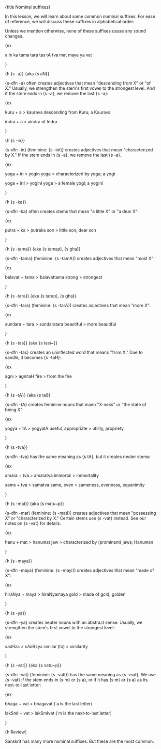 {title Nominal suffixes}

In this lesson, we will learn about some common nominal suffixes. For ease of
reference, we will discuss these suffixes in alphabetical order:

Unless we mention otherwise, none of these suffixes cause any sound changes.

{ex

a in ka tama tara tas tA tva mat maya ya vat

}


{h {s -a}}
{aka {s aN}}

{s-dfn -a} often creates adjectives that mean "descending from X" or "of X."
Usually, we strengthen the stem's first vowel to the strongest level. And if
the stem ends in {s -a}, we remove the last {s -a}:

{ex

kuru + a > kaurava
descending from Kuru; a Kaurava

indra + a > aindra
of Indra

}


{h {s -in}}

{s-dfn -in} (feminine: {s -inI}) creates adjectives that mean "characterized by
X." If the stem ends in {s -a}, we remove the last {s -a}.

{ex

yoga + in > yogin
yoga > characterized by yoga; a yogi

yoga + inI > yoginI
yoga > a female yogi; a yogini

}


{h {s -ka}}

{s-dfn -ka} often creates stems that mean "a little X" or "a dear X":

{ex

putra + ka > putraka
son > little son, dear son 

}


{h {s -tama}}
{aka {s tamap}, {s gha}}

{s-dfn -tama} (feminine: {s -tamA}) creates adjectives that mean "most X":

{ex

balavat + tama > balavattama
strong > strongest

}


{h {s -tara}}
{aka {s tarap}, {s gha}}

{s-dfn -tara} (feminine: {s -tarA}) creates adjectives that mean "more X":

{ex

sundara + tara > sundaratara
beautiful > more beautiful

}


{h {s -tas}}
{aka {s tasi~}}

{s-dfn -tas} creates an uninflected word that means "from X." Due to sandhi, it
becomes {s -taH}:

{ex

agni > agnitaH
fire > from the fire

}


{h {s -tA}}
{aka {s tal}}

{s-dfn -tA} creates feminine nouns that maen "X-ness" or "the state of being X":

{ex

yogya + tA > yogyatA
useful, appropriate > utility, propriety

}


{h {s -tva}}

{s-dfn -tva} has the same meaning as {s tA}, but it creates neuter stems:

{ex

amara + tva > amaratva
immortal > immortality

sama + tva > samatva
same, even > sameness, evenness, equanimity

}


{h {s -mat}}
{aka {s matu~p}}

{s-dfn -mat} (feminine: {s -matI}) creates adjectives that mean "possessing X"
or "characterized by X." Certain stems use {s -vat} instead. See our notes on
{s -vat} for details.

{ex

hanu + mat > hanumat
jaw > characterized by (prominent) jaws; Hanuman

}


{h {s -maya}}

{s-dfn -maya} (feminine: {s -mayI}) creates adjectives that mean "made of X":

{ex

hiraNya + maya > hiraNyamaya
gold > made of gold, golden

}


{h {s -ya}}

{s-dfn -ya} creates neuter nouns with an abstract sense. Usually, we strengthen
the stem's first vowel to the strongest level:

{ex

sadRza > sAdRzya
similar (to) > similarity

}


{h {s -vat}}
{aka {s vatu~p}}

{s-dfn -vat} (feminine: {s -vatI}) has the same meaning as {s -mat}. We use {s
-vat} if the stem ends in {s m} or {s a}, or if it has {s m} or {s a} as its
next-to-last letter:

{ex

bhaga + vat > bhagavat
(`a is the last letter)

lakSmI + vat > lakSmIvat
(`m is the next-to-last letter)

}


{h Review}

Sanskrit has many more nominal suffixes. But these are the most common.
